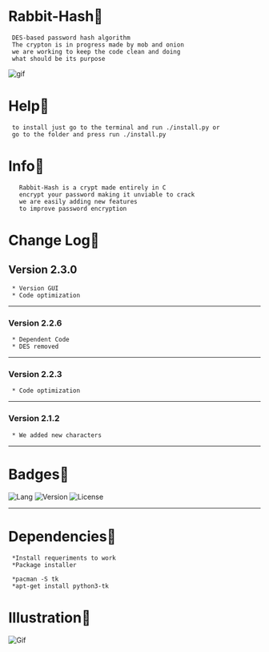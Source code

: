 # Rabbit-Hash🐇
     
     DES-based password hash algorithm
     The crypton is in progress made by mob and onion 
     we are working to keep the code clean and doing 
     what should be its purpose

![gif](https://github.com/VitorMob/Crypt-DES-based/blob/main/mascotes.gif)


# Help🥕
     
     to install just go to the terminal and run ./install.py or 
     go to the folder and press run ./install.py 
 
        
# Info🥕

       Rabbit-Hash is a crypt made entirely in C
       encrypt your password making it unviable to crack
       we are easily adding new features
       to improve password encryption 
     
# Change Log🥕
## Version 2.3.0
     * Version GUI
     * Code optimization
-------------------------------------------------
### Version 2.2.6
     * Dependent Code
     * DES removed
-------------------------------------------------
### Version 2.2.3
     * Code optimization
-------------------------------------------------
### Version 2.1.2
     * We added new characters
-------------------------------------------------

# Badges🥕
![Lang](https://img.shields.io/badge/C-language-black)
![Version](https://img.shields.io/badge/version-2.3.0-blue)
![License](https://img.shields.io/badge/license-BSD-green)

-------------------------------------------------

# Dependencies🥕
     *Install requeriments to work
     *Package installer 
     
     *pacman -S tk
     *apt-get install python3-tk
     
# Illustration🥕

![Gif](https://raw.githubusercontent.com/VitorMob/Rabbit-Hash/main/assets/ilustration.png)

